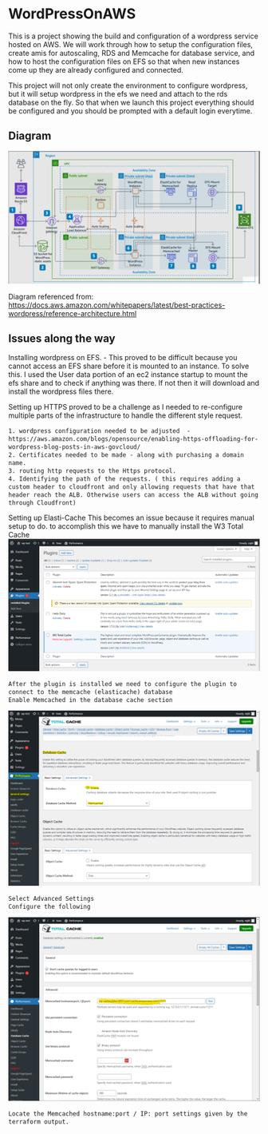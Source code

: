 # WordPressOnAWS

This is a project showing the build and configuration of a wordpress service hosted on AWS. We will work through how to setup the configuration files, create amis for autoscaling, RDS and Memcache for database service, and how to host the configuration files on EFS so that when new instances come up they are already configured and connected.

This project will not only create the environment to configure wordpress, but it will setup wordpress in the efs we need and attach to the rds database on the fly. So that when we launch this project everything should be configured and you should be prompted with a default login everytime.

## Diagram
![Alt text](https://github.com/Mjkli/wordpressOnAWS/blob/master/diagram.png)

Diagram referenced from: https://docs.aws.amazon.com/whitepapers/latest/best-practices-wordpress/reference-architecture.html

## Issues along the way

Installing wordpress on EFS.
    - This proved to be difficult because you cannot access an EFS share before it is mounted to an instance. To solve this. I used the User data portion of an ec2 instance startup to mount the efs share and to check if anything was there. If not then it will download and install the wordpress files there.

Setting up HTTPS proved to be a challenge as I needed to re-configure multiple parts of the infrastructure to handle the different style request.

    1. wordpress configuration needed to be adjusted  - https://aws.amazon.com/blogs/opensource/enabling-https-offloading-for-wordpress-blog-posts-in-aws-govcloud/
    2. Certificates needed to be made - along with purchasing a domain name.
    3. routing http requests to the Https protocol.
    4. Identifying the path of the requests. ( this requires adding a custom header to cloudfront and only allowing requests that have that header reach the ALB. Otherwise users can access the ALB without going through Cloudfront)

Setting up Elasti-Cache
    This becomes an issue because it requires manual setup to do.
    to accomplish this we have to manually install the W3 Total Cache
![Alt text](https://github.com/Mjkli/wordpressOnAWS/blob/master/documentation/Installing_cache_app_w3.PNG)

    After the plugin is installed we need to configure the plugin to connect to the memcache (elasticache) database
    Enable Memcached in the database cache section
![Alt text](https://github.com/Mjkli/wordpressOnAWS/blob/master/documentation/w3_settings.png)

    Select Advanced Settings
    Configure the following
![Alt text](https://github.com/Mjkli/wordpressOnAWS/blob/master/documentation/w3_advanced_settings.png)

    Locate the Memcached hostname:port / IP: port settings given by the terraform output.